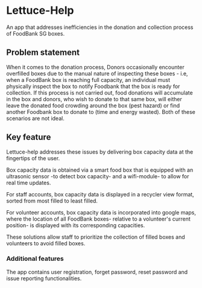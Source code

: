 # Lettuce-Help
An app that addresses inefficiencies in the donation and collection process of FoodBank SG boxes.

## Problem statement
When it comes to the donation process, Donors occasionally encounter overfilled boxes due to the manual nature of inspecting these boxes - i.e, when a FoodBank box is reaching full capacity, an individual must physically inspect the box to notify Foodbank that the box is ready for collection. If this process is not carried out, food donations will accumulate in the box and donors, who wish to donate to that same box, will either leave the donated food crowding around the box (pest hazard) or find another Foodbank box to donate to (time and energy wasted). Both of these scenarios are not ideal.

## Key feature
Lettuce-help addresses these issues by delivering box capacity data at the fingertips of the user. 

Box capacity data is obtained via a smart food box that is equipped with an ultrasonic sensor -to detect box capacity- and a wifi-module- to allow for real time updates. 

For staff accounts, box capacity data is displayed in a recycler view format, sorted from most filled to least filled. 

For volunteer accounts, box capacity data is incorporated into google maps, where the location of all FoodBank boxes- relative to a volunteer's current position- is displayed with its corresponding capacities. 

These solutions allow staff to prioritize the collection of filled boxes and volunteers to avoid filled boxes.

### Additional features

The app contains user registration, forget password, reset password and issue reporting functionalities.

